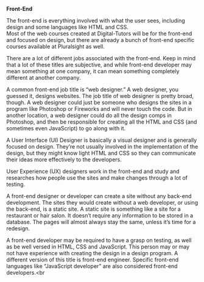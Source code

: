 **Front-End**<br >

The front-end is everything involved with what the user sees, including design and some languages like HTML and CSS.<br />
Most of the web courses created at Digital-Tutors will be for the front-end and focused on design, but there are already a bunch of front-end specific courses available at Pluralsight as well.<br />

There are a lot of different jobs associated with the front-end. Keep in mind that a lot of these titles are subjective, and while front-end developer may mean something at one company, it can mean something completely different at another company.<br />

A common front-end job title is “web designer.” A web designer, you guessed it, designs websites. The job title of web designer is pretty broad, though. A web designer could just be someone who designs the sites in a program like Photoshop or Fireworks and will never touch the code. But in another location, a web designer could do all the design comps in Photoshop, and then be responsible for creating all the HTML and CSS (and sometimes even JavaScript) to go along with it.<br />

A User Interface (UI) Designer is basically a visual designer and is generally focused on design. They’re not usually involved in the implementation of the design, but they might know light HTML and CSS so they can communicate their ideas more effectively to the developers.<br />

User Experience (UX) designers work in the front-end and study and researches how people use the sites and make changes through a lot of testing.<br />

A front-end designer or developer can create a site without any back-end development. The sites they would create without a web developer, or using the back-end, is a static site. A static site is something like a site for a restaurant or hair salon. It doesn’t require any information to be stored in a database. The pages will almost always stay the same, unless it’s time for a redesign.<br />

A front-end developer may be required to have a grasp on testing, as well as be well versed in HTML, CSS and JavaScript. This person may or may not have experience with creating the design in a design program. A different version of this title is front-end engineer. Specific front-end languages like “JavaScript developer” are also considered front-end developers.<br

